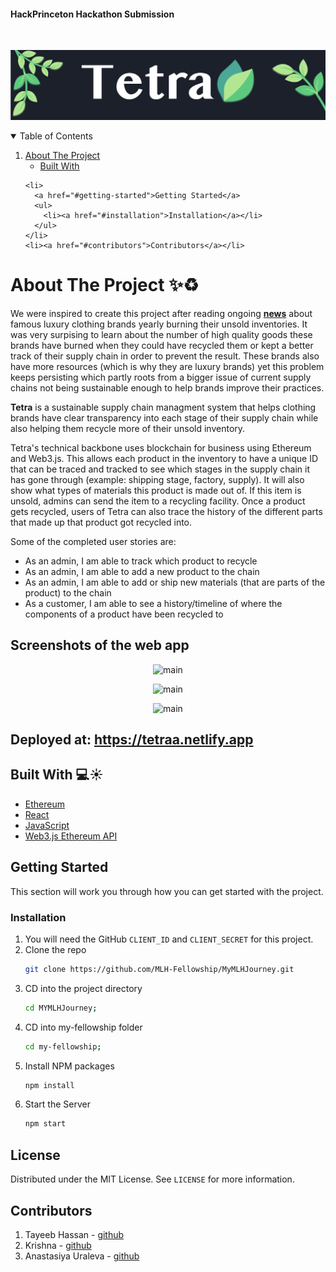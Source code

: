 #### HackPrinceton Hackathon Submission 

<!-- PROJECT LOGO -->
<br />
<p align="center">
  <a>
    <img src="tetra-logo.png" alt="Logo">
  </a>

<!-- TABLE OF CONTENTS -->
<details open="open">
  <summary>Table of Contents</summary>
  <ol>
    <li>
      <a href="#about-the-project">About The Project</a>
      <ul>
        <li><a href="#built-with">Built With</a></li>
      </ul>
    </li>
    
    <li>
      <a href="#getting-started">Getting Started</a>
      <ul>
        <li><a href="#installation">Installation</a></li>
      </ul>
    </li>
    <li><a href="#contributors">Contributors</a></li>
    
  </ol>
</details>


<!-- ABOUT THE PROJECT -->
# About The Project ✨♻️

We were inspired to create this project after reading ongoing [**news**](https://www.businessoffashion.com/articles/luxury/luxury-brands-burn-unsold-goods-what-should-they-do-instead) about famous luxury clothing brands yearly burning their unsold inventories. It was very surpising to learn about the number of high quality goods these brands have burned when they could have recycled them or kept a better track of their supply chain in order to prevent the result. These brands also have more resources (which is why they are luxury brands) yet this problem keeps persisting which partly roots from a bigger issue of current supply chains not being sustainable enough to help brands improve their practices. 

**Tetra** is a sustainable supply chain managment system that helps clothing brands have clear transparency into each stage of their supply chain while also helping them recycle more of their unsold inventory. 

Tetra's technical backbone uses blockchain for business using Ethereum and Web3.js. This allows each product in the inventory to have a unique ID that can be traced and tracked to see which stages in the supply chain it has gone through (example: shipping stage, factory, supply). It will also show what types of materials this product is made out of. If this item is unsold, admins can send the item to a recycling facility. Once a product gets recycled, users of Tetra can also trace the history of the different parts that made up that product got recycled into.

Some of the completed user stories are:
* As an admin, I am able to track which product to recycle
* As an admin, I am able to add a new product to the chain 
* As an admin, I am able to add or ship new materials (that are parts of the product) to the chain 
* As a customer, I am able to see a history/timeline of where the components of a product have been recycled to


## Screenshots of the web app

<p align="center">
    <img src="https://media.giphy.com/media/X3IWK1HsoFX3mTQiV6/giphy.gif" alt="main">
<p/>

<p align="center">
    <img src="https://media.giphy.com/media/x5JzFi10ozaOQ1Ef2Y/giphy.gif" alt="main">
<p/>

<p align="center">
    <img src="https://media.giphy.com/media/X3IWK1HsoFX3mTQiV6/giphy.gif" alt="main">
<p/>

## Deployed at: https://tetraa.netlify.app

## Built With 💻☀️

* [Ethereum](https://ethereum.org/en/)
* [React](https://reactjs.org/)
* [JavaScript](https://www.javascript.com/)
* [Web3.js Ethereum API](https://web3js.readthedocs.io/en/v1.3.4/)


<!-- GETTING STARTED -->
## Getting Started

This section will work you through how you can get started with the project.

### Installation

1. You will need the GitHub `CLIENT_ID` and `CLIENT_SECRET` for this project.
2. Clone the repo
   ```sh
   git clone https://github.com/MLH-Fellowship/MyMLHJourney.git
   ```
3. CD into the project directory 
   ```sh
   cd MYMLHJourney;
   ```
4. CD into my-fellowship folder 
   ```sh
   cd my-fellowship;
   ```
5. Install NPM packages
   ```sh
   npm install
   ```
6. Start the Server
   ```sh
   npm start
   ```
<!-- LICENSE -->
## License

Distributed under the MIT License. See `LICENSE` for more information.

<!-- CONTACT -->

## Contributors

1. Tayeeb Hassan - [github](https://github.com/flozender)
2. Krishna - [github](https://github.com/JethroGibbsN)
3. Anastasiya Uraleva - [github](https://github.com/APiligrim)

